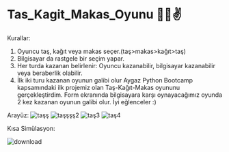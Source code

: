 # Tas_Kagit_Makas_Oyunu 🤜🫱✌️
Kurallar:
1. Oyuncu taş, kağıt veya makas seçer.(taş>makas>kağıt>taş)
2. Bilgisayar da rastgele bir seçim yapar.
3. Her turda kazanan belirlenir: Oyuncu kazanabilir, 
   bilgisayar kazanabilir veya beraberlik olabilir.
4. İlk iki turu kazanan oyunun galibi olur
 Aygaz Python Bootcamp kapsamındaki ilk projemiz olan Taş-Kağıt-Makas oyununu gerçekleştirdim. Form ekranında bilgisayara karşı oynayacağımız oyunda 2 kez kazanan oyunun galibi olur. İyi eğlenceler :)

Arayüz:
![taşş](https://github.com/user-attachments/assets/9ee34a0c-8913-422b-bc2c-00ca851ab335)
![taşşşş2](https://github.com/user-attachments/assets/1df64e0d-d670-4ab9-887c-e5722edf72dc)
![taş3](https://github.com/user-attachments/assets/9f9ae671-e2a9-4913-b639-90e3a5bbc796)
![taş4](https://github.com/user-attachments/assets/cc9c63c4-983d-4e48-9aaf-3554efba4a35)

Kısa Simülasyon:

![download](https://github.com/user-attachments/assets/eab7f5b5-bbe7-4b66-83c0-4a7e09eb927c)
 
  
    
 
